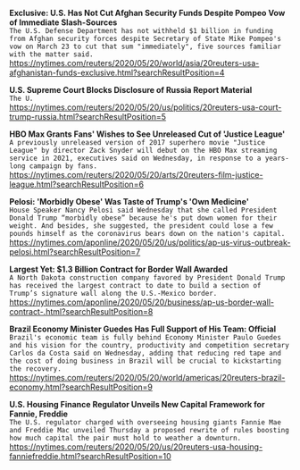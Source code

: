 **Exclusive: U.S. Has Not Cut Afghan Security Funds Despite Pompeo Vow of Immediate Slash-Sources**\
`The U.S. Defense Department has not withheld $1 billion in funding from Afghan security forces despite Secretary of State Mike Pompeo's vow on March 23 to cut that sum "immediately", five sources familiar with the matter said.`\
https://nytimes.com/reuters/2020/05/20/world/asia/20reuters-usa-afghanistan-funds-exclusive.html?searchResultPosition=4

**U.S. Supreme Court Blocks Disclosure of Russia Report Material**\
`The U.`\
https://nytimes.com/reuters/2020/05/20/us/politics/20reuters-usa-court-trump-russia.html?searchResultPosition=5

**HBO Max Grants Fans' Wishes to See Unreleased Cut of 'Justice League'**\
`A previously unreleased version of 2017 superhero movie "Justice League" by director Zack Snyder will debut on the HBO Max streaming service in 2021, executives said on Wednesday, in response to a years-long campaign by fans. `\
https://nytimes.com/reuters/2020/05/20/arts/20reuters-film-justice-league.html?searchResultPosition=6

**Pelosi: 'Morbidly Obese' Was Taste of Trump's 'Own Medicine'**\
`House Speaker Nancy Pelosi said Wednesday that she called President Donald Trump “morbidly obese” because he's put down women for their weight. And besides, she suggested, the president could lose a few pounds himself as the coronavirus bears down on the nation's capital. `\
https://nytimes.com/aponline/2020/05/20/us/politics/ap-us-virus-outbreak-pelosi.html?searchResultPosition=7

**Largest Yet: $1.3 Billion Contract for Border Wall Awarded**\
`A North Dakota construction company favored by President Donald Trump has received the largest contract to date to build a section of Trump’s signature wall along the U.S.-Mexico border.`\
https://nytimes.com/aponline/2020/05/20/business/ap-us-border-wall-contract-.html?searchResultPosition=8

**Brazil Economy Minister Guedes Has Full Support of His Team: Official**\
`Brazil's economic team is fully behind Economy Minister Paulo Guedes and his vision for the country, productivity and competition secretary Carlos da Costa said on Wednesday, adding that reducing red tape and the cost of doing business in Brazil will be crucial to kickstarting the recovery.`\
https://nytimes.com/reuters/2020/05/20/world/americas/20reuters-brazil-economy.html?searchResultPosition=9

**U.S. Housing Finance Regulator Unveils New Capital Framework for Fannie, Freddie**\
`The U.S. regulator charged with overseeing housing giants Fannie Mae and Freddie Mac unveiled Thursday a proposed rewrite of rules boosting how much capital the pair must hold to weather a downturn.`\
https://nytimes.com/reuters/2020/05/20/us/20reuters-usa-housing-fanniefreddie.html?searchResultPosition=10

